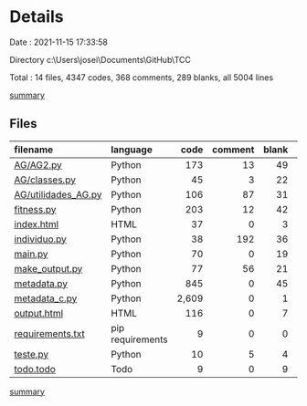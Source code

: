 # Details

Date : 2021-11-15 17:33:58

Directory c:\Users\josei\Documents\GitHub\TCC

Total : 14 files,  4347 codes, 368 comments, 289 blanks, all 5004 lines

[summary](results.md)

## Files
| filename | language | code | comment | blank | total |
| :--- | :--- | ---: | ---: | ---: | ---: |
| [AG/AG2.py](/AG/AG2.py) | Python | 173 | 13 | 49 | 235 |
| [AG/classes.py](/AG/classes.py) | Python | 45 | 3 | 22 | 70 |
| [AG/utilidades_AG.py](/AG/utilidades_AG.py) | Python | 106 | 87 | 31 | 224 |
| [fitness.py](/fitness.py) | Python | 203 | 12 | 42 | 257 |
| [index.html](/index.html) | HTML | 37 | 0 | 3 | 40 |
| [individuo.py](/individuo.py) | Python | 38 | 192 | 36 | 266 |
| [main.py](/main.py) | Python | 70 | 0 | 19 | 89 |
| [make_output.py](/make_output.py) | Python | 77 | 56 | 21 | 154 |
| [metadata.py](/metadata.py) | Python | 845 | 0 | 45 | 890 |
| [metadata_c.py](/metadata_c.py) | Python | 2,609 | 0 | 1 | 2,610 |
| [output.html](/output.html) | HTML | 116 | 0 | 7 | 123 |
| [requirements.txt](/requirements.txt) | pip requirements | 9 | 0 | 0 | 9 |
| [teste.py](/teste.py) | Python | 10 | 5 | 4 | 19 |
| [todo.todo](/todo.todo) | Todo | 9 | 0 | 9 | 18 |

[summary](results.md)